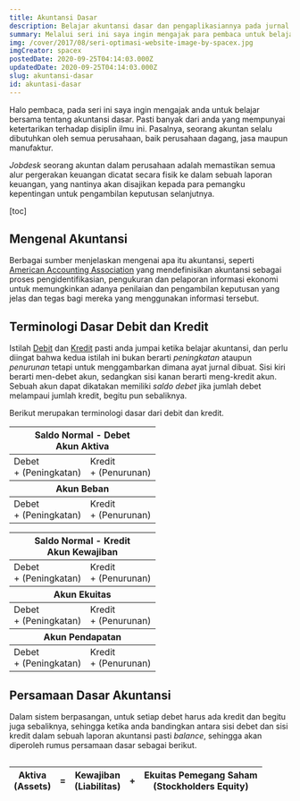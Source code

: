 ```yaml
---
title: Akuntansi Dasar
description: Belajar akuntansi dasar dan pengaplikasiannya pada jurnal.
summary: Melalui seri ini saya ingin mengajak para pembaca untuk belajar bersama terkait akuntansi dasar serta pengaplikasiaanya dengan mempraktekan dalam membuat jurnal sederhana.
img: /cover/2017/08/seri-optimasi-website-image-by-spacex.jpg
imgCreator: spacex
postedDate: 2020-09-25T04:14:03.000Z
updatedDate: 2020-09-25T04:14:03.000Z
slug: akuntansi-dasar
id: akuntasi-dasar
---
```


Halo pembaca, pada seri ini saya ingin mengajak anda untuk belajar bersama tentang akuntansi dasar. Pasti banyak dari anda yang mempunyai ketertarikan terhadap disiplin ilmu ini. Pasalnya, seorang akuntan selalu dibutuhkan oleh semua perusahaan, baik perusahaan dagang, jasa maupun manufaktur. 

_Jobdesk_ seorang akuntan dalam perusahaan adalah memastikan semua alur pergerakan keuangan dicatat secara fisik ke dalam sebuah laporan keuangan, yang nantinya akan disajikan kepada para pemangku kepentingan untuk pengambilan keputusan selanjutnya. 

[toc]

## Mengenal Akuntansi
Berbagai sumber menjelaskan mengenai apa itu akuntansi, seperti [American Accounting Association](https://aaahq.org/) yang mendefinisikan akuntansi sebagai proses pengidentifikasian, pengukuran dan pelaporan informasi ekonomi untuk memungkinkan adanya penilaian dan pengambilan keputusan yang jelas dan tegas bagi mereka yang menggunakan informasi tersebut. 

## Terminologi Dasar Debit dan Kredit
Istilah [Debit](https://id.wikipedia.org/wiki/Debit) dan [Kredit](https://id.wikipedia.org/wiki/Kredit_(akuntansi)) pasti anda jumpai ketika belajar akuntansi, dan perlu diingat bahwa kedua istilah ini bukan berarti _peningkatan_ ataupun _penurunan_ tetapi untuk menggambarkan dimana ayat jurnal dibuat. Sisi kiri berarti men-debet akun, sedangkan sisi kanan berarti meng-kredit akun. Sebuah akun dapat dikatakan memiliki _saldo debet_ jika jumlah debet melampaui jumlah kredit, begitu pun sebaliknya.

Berikut merupakan terminologi dasar dari debit dan kredit.

<div class="table__account">
	<div class="table-1">
		<table>
			<thead>
				<tr>
					<th colspan="2">Saldo Normal - Debet <br>Akun Aktiva</th>
				</tr>
			</thead>
			<tbody>
				<tr>
					<td>Debet <br>+ (Peningkatan)</td>
					<td>Kredit <br>+ (Penurunan)</td>
				</tr>
			</tbody>
			<thead>
				<tr>
					<th colspan="2">Akun Beban</th>
				</tr>
			</thead>
			<tbody>
				<tr>
					<td>Debet <br>+ (Peningkatan)</td>
					<td>Kredit <br>+ (Penurunan)</td>
				</tr>
			</tbody>
		</table>
	</div>
	<div class="table-2">
		<table>
			<thead>
				<tr>
					<th colspan="2">Saldo Normal - Kredit <br>Akun Kewajiban</th>
				</tr>
			</thead>
			<tbody>
				<tr>
					<td>Debet <br>+ (Peningkatan)</td>
					<td>Kredit <br>+ (Penurunan)</td>
				</tr>
			</tbody>
			<thead>
				<tr>
					<th colspan="2">Akun Ekuitas</th>
				</tr>
			</thead>
			<tbody>
				<tr>
					<td>Debet <br>+ (Peningkatan)</td>
					<td>Kredit <br>+ (Penurunan)</td>
				</tr>
			</tbody>
			<thead>
				<tr>
					<th colspan="2">Akun Pendapatan</th>
				</tr>
			</thead>
			<tbody>
				<tr>
					<td>Debet <br>+ (Peningkatan)</td>
					<td>Kredit <br>+ (Penurunan)</td>
				</tr>
			</tbody>
		</table>
	</div>
</div>

## Persamaan Dasar Akuntansi
Dalam sistem berpasangan, untuk setiap debet harus ada kredit dan begitu juga sebaliknya, sehingga ketika anda bandingkan antara sisi debet dan sisi kredit dalam sebuah laporan akuntansi pasti _balance_, sehingga akan diperoleh rumus persamaan dasar sebagai berikut.

<div class="table__rumus" style="width: 100%; display: flex; justify-content: center;">
	<table style="width: 100%;">
		<thead>
			<tr>
				<th>Aktiva <br>(Assets)</th>
				<th>=</th>
				<th>Kewajiban <br>(Liabilitas)</th>
				<th>+</th>
				<th>Ekuitas Pemegang Saham <br>(Stockholders Equity)</th>
			</tr>
		</thead>
	</table>
</div>